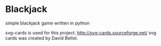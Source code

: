 # Blackjack
simple blackjack game written in python

svg-cards is used for this project.
http://svg-cards.sourceforge.net/
svg cards was created by David Bellot.
